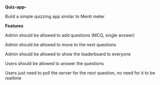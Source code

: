 **Quiz-app-**

Build a simple quizzing app similar to Menti meter

**Features**

Admin should be allowed to add questions (MCQ, single answer)

Admin should be allowed to move to the next questions

Admin should be allowed to show the leaderboard to everyone

Users should be allowed to answer the questions

Users just need to poll the server for the next question, no need for it to be realtime
